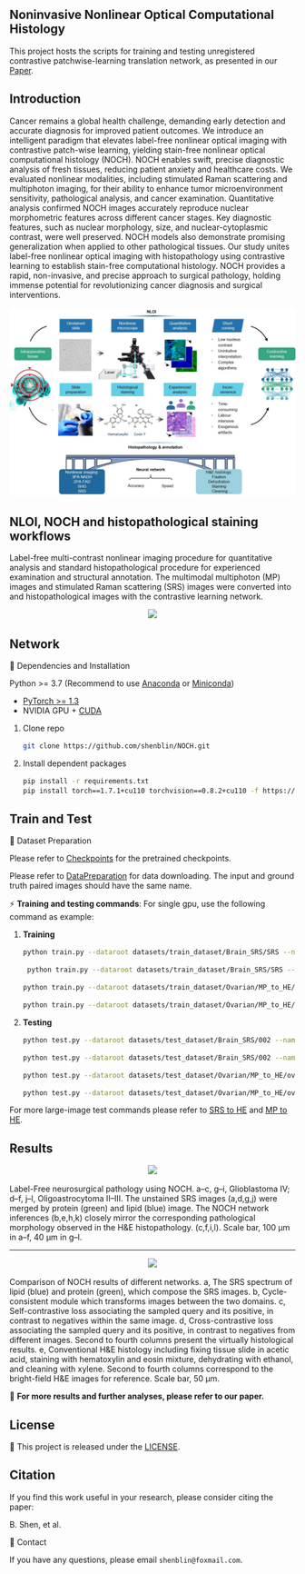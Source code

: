 ## Noninvasive Nonlinear Optical Computational Histology

This project hosts the scripts for training and testing unregistered contrastive patchwise-learning translation network, as presented in our [Paper](https://doi.org/10.1002/advs.202308630).


## Introduction

Cancer remains a global health challenge, demanding early detection and accurate diagnosis for improved patient outcomes. We introduce an intelligent paradigm that elevates label-free nonlinear optical imaging with contrastive patch-wise learning, yielding stain-free nonlinear optical computational histology (NOCH). NOCH enables swift, precise diagnostic analysis of fresh tissues, reducing patient anxiety and healthcare costs. We evaluated nonlinear modalities, including stimulated Raman scattering and multiphoton imaging, for their ability to enhance tumor microenvironment sensitivity, pathological analysis, and cancer examination. Quantitative analysis confirmed NOCH images accurately reproduce nuclear morphometric features across different cancer stages. Key diagnostic features, such as nuclear morphology, size, and nuclear-cytoplasmic contrast, were well preserved. NOCH models also demonstrate promising generalization when applied to other pathological tissues. Our study unites label-free nonlinear optical imaging with histopathology using contrastive learning to establish stain-free computational histology. NOCH provides a rapid, non-invasive, and precise approach to surgical pathology, holding immense potential for revolutionizing cancer diagnosis and surgical interventions.

<p align="center">
  <img src="image/NOCH.jpg">
</p>

## NLOI, NOCH and histopathological staining workflows 
Label-free multi-contrast nonlinear imaging procedure for quantitative analysis and standard histopathological procedure for experienced examination and structural annotation. The multimodal multiphoton (MP) images and stimulated Raman scattering (SRS) images were converted into and histopathological images with the contrastive learning network. 

<p align="center">
  <img src="image/Supplementary video 1(compressed).gif">
</p>

## Network
📕 Dependencies and Installation

Python >= 3.7 (Recommend to use [Anaconda](https://www.anaconda.com/download/#linux) or [Miniconda](https://docs.conda.io/en/latest/miniconda.html))
- [PyTorch >= 1.3](https://pytorch.org/)
- NVIDIA GPU + [CUDA](https://developer.nvidia.com/cuda-downloads)

1. Clone repo

    ```bash
    git clone https://github.com/shenblin/NOCH.git
    ```

2. Install dependent packages

    ```bash
    pip install -r requirements.txt
    pip install torch==1.7.1+cu110 torchvision==0.8.2+cu110 -f https://download.pytorch.org/whl/torch_stable.html
    ```

## Train and Test
 
📕 Dataset Preparation

Please refer to [Checkpoints](checkpoints/Checkpoints_Download.md) for the pretrained checkpoints.

Please refer to [DataPreparation](datasets/README.md) for data downloading. The input and ground truth paired images should have the same name.


⚡ **Training and testing commands**: For single gpu, use the following command as example:
1. **Training**
    ```bash
    python train.py --dataroot datasets/train_dataset/Brain_SRS/SRS --name SRS_to_HE --save_epoch_freq 1
    ```
   ```bash
    python train.py --dataroot datasets/train_dataset/Brain_SRS/SRS --name SRS_to_HE_cross_contrastive --save_epoch_freq 1 --nce_includes_all_negatives_from_minibatch True --batch_size 3
    ```
    ```bash
    python train.py --dataroot datasets/train_dataset/Ovarian/MP_to_HE/ovarian_RGB --name MP_to_HE
    ```
    ```bash
    python train.py --dataroot datasets/train_dataset/Ovarian/MP_to_HE/ovarian_RGB --name MP_to_HE_cross_contrastive --nce_includes_all_negatives_from_minibatch True --batch_size 2
    ```
3. **Testing**
    ```bash
    python test.py --dataroot datasets/test_dataset/Brain_SRS/002 --name SRS_to_HE --phase test --results_dir result_tiles/2/  --epoch 26
    ```
    ```bash
    python test.py --dataroot datasets/test_dataset/Brain_SRS/002 --name SRS_to_HE_cross_contrastive --phase test --results_dir result_tiles/2/  --epoch 25
    ```
    ```bash
    python test.py --dataroot datasets/test_dataset/Ovarian/MP_to_HE/ovarian_RGB/ovarian_1 --name MP_to_HE --phase test --results_dir result_tiles/1/ --epoch 80
    ```
    ```bash
    python test.py --dataroot datasets/test_dataset/Ovarian/MP_to_HE/ovarian_RGB/ovarian_1 --name MP_to_HE_cross_contrastive --phase test --results_dir result_tiles/1/ --epoch 80
    ```
    
For more large-image test commands please refer to [SRS to HE](run_SRS_to_HE.sh) and [MP to HE](run_MP_to_HE.sh).


## Results

<p align="center">
  <img src="image/Figure 2.jpg">
</p>

Label-Free neurosurgical pathology using NOCH. 
a–c, g–i, Glioblastoma IV; d–f, j–l, Oligoastrocytoma II–III. The unstained SRS images (a,d,g,j) were merged by protein (green) and lipid (blue) image. The NOCH network inferences (b,e,h,k) closely mirror the corresponding pathological morphology observed in the H&E histopathology. (c,f,i,l). Scale bar, 100 μm in a–f, 40 μm in g–l.

___________________________________________________________________________________________________________________________

<p align="center">
  <img src="image/Fig. S1.jpg">
</p>

Comparison of NOCH results of different networks. 
a, The SRS spectrum of lipid (blue) and protein (green), which compose the SRS images. b, Cycle-consistent module which transforms images between the two domains. c, Self-contrastive loss associating the sampled query and its positive, in contrast to negatives within the same image. d, Cross-contrastive loss associating the sampled query and its positive, in contrast to negatives from different images. Second to fourth columns present the virtually histological results. e, Conventional H&E histology including fixing tissue slide in acetic acid, staining with hematoxylin and eosin mixture, dehydrating with ethanol, and cleaning with xylene. Second to fourth columns correspond to the bright-field H&E images for reference. Scale bar, 50 μm.


📢 **For more results and further analyses, please refer to our paper.**


## License

📜 This project is released under the [LICENSE](LICENSE).<br>

 ## Citation

If you find this work useful in your research, please consider citing the paper:

B. Shen, et al.

📧 Contact

If you have any questions, please email `shenblin@foxmail.com`.
